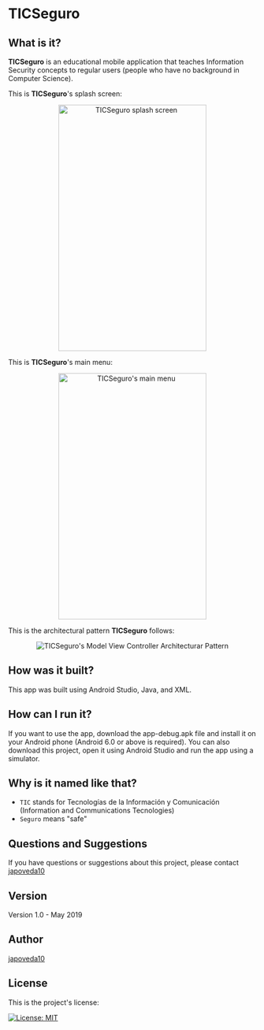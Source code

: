# TICSeguro

## What is it?

**TICSeguro** is an educational mobile application that teaches Information Security concepts to regular users (people who have no background in Computer Science).

This is **TICSeguro**'s splash screen:

<p align="center">
  <img alt="TICSeguro splash screen" src="https://github.com/JulioPoveda/TICSeguro/blob/master/images/TICSeguro_splash_screen.png?raw=true" height="500" width="300">
</p>

This is **TICSeguro**'s main menu:

<p align="center">
  <img alt="TICSeguro's main menu" src="https://github.com/JulioPoveda/TICSeguro/blob/master/images/TICSeguro_main_menu.png?raw=true" height="500" width="300">
</p>

This is the architectural pattern **TICSeguro** follows:

<p align="center">
  <img alt="TICSeguro's Model View Controller Architecturar Pattern" src="https://raw.githubusercontent.com/japoveda10/TICSeguro/master/images/ARCHITECTURAL_PATTERN.png">
</p>

## How was it built?

This app was built using Android Studio, Java, and XML.

## How can I run it?

If you want to use the app, download the app-debug.apk file and install it on your Android phone (Android 6.0 or above is required). You can also download this project, open it using Android Studio and run the app using a simulator.

## Why is it named like that?

* ```TIC``` stands for Tecnologías de la Información y Comunicación (Information and Communications Tecnologies)
* ```Seguro``` means "safe"

## Questions and Suggestions

If you have questions or suggestions about this project, please contact [japoveda10](mailto:ja.poveda10@uniandes.edu.co)

## Version

Version 1.0 - May 2019

## Author

[japoveda10](https://github.com/japoveda10)

## License

This is the project's license:

[![License: MIT](https://img.shields.io/badge/License-MIT-yellow.svg)](https://opensource.org/licenses/MIT)
